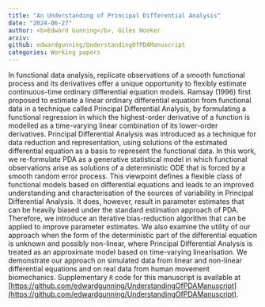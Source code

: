 ```yaml
---
title: "An Understanding of Principal Differential Analysis"
date: "2024-06-27"
author: <b>Edward Gunning</b>, Giles Hooker
arxiv: 
github: edwardgunning/UnderstandingOfPDAManuscript
categories: Working papers
---
```


In functional data analysis, replicate observations of a smooth functional process and its derivatives offer a unique opportunity to flexibly estimate continuous-time ordinary differential equation models.
Ramsay (1996) first proposed to estimate a linear ordinary differential equation from functional data in a technique called Principal Differential Analysis, by formulating a functional regression in which the highest-order derivative of a function is modelled as a time-varying linear combination of its lower-order derivatives. 
Principal Differential Analysis was introduced as a technique for data reduction and representation, using solutions of the estimated differential equation as a basis to represent the functional data.
In this work, we re-formulate PDA as a generative statistical model in which functional observations arise as solutions of a deterministic ODE that is forced by a smooth random error process.
This viewpoint defines a flexible class of functional models based on differential equations and leads to an improved understanding and characterisation of the sources of variability in Principal Differential Analysis.
It does, however, result in parameter estimates that can be heavily biased under the standard estimation approach of PDA. Therefore, we introduce an iterative bias-reduction algorithm that can be applied to improve parameter estimates.
We also examine the utility of our approach when the form of the deterministic part of the differential equation is unknown and possibly non-linear, where Principal Differential Analysis is treated as an approximate model based on time-varying linearisation.
We demonstrate our approach on simulated data from linear and non-linear differential equations and on real data from human movement biomechanics.
Supplementary `R` code for this manuscript is available at [https://github.com/edwardgunning/UnderstandingOfPDAManuscript](https://github.com/edwardgunning/UnderstandingOfPDAManuscript).
